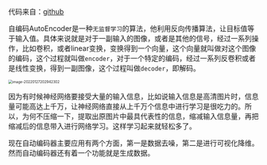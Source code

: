 代码来自：[github](https://github.com/L1aoXingyu/pytorch-beginner/tree/master/08-AutoEncoder)

自编码AutoEncoder是一种`无监督学习`的算法，他利用反向传播算法，让目标值等于输入值。具体来说就是对于一副输入的图像，或者是其他的信号，经过一系列操作，比如卷积，或者linear变换，变换得到一个向量，这个向量就叫做对这个图像的编码，这个过程就叫做`encoder`，对于一个特定的编码，经过一系列反卷积或者是线性变换，得到一副图像，这个过程叫做`decoder`，即解码。

<img src="https://s2.loli.net/2022/01/27/LGENpBfyeFqurKm.png" alt="image-20220127202942302" style="zoom:50%;" />

因为有时候神经网络要接受大量的输入信息，比如说输入信息是高清图片时，信息量可能高达上千万，让神经网络直接从上千万个信息中进行学习是很吃力的。所以，为何不压缩一下，提取出原图片中最具代表性的信息，缩减输入信息量，再把缩减后的信息带入进行网络学习。这样学习起来就轻松多了。

现在自动编码器主要应用有两个方面，第一是数据去噪，第二是进行可视化降维。然而自动编码器还有着一个功能就是生成数据。